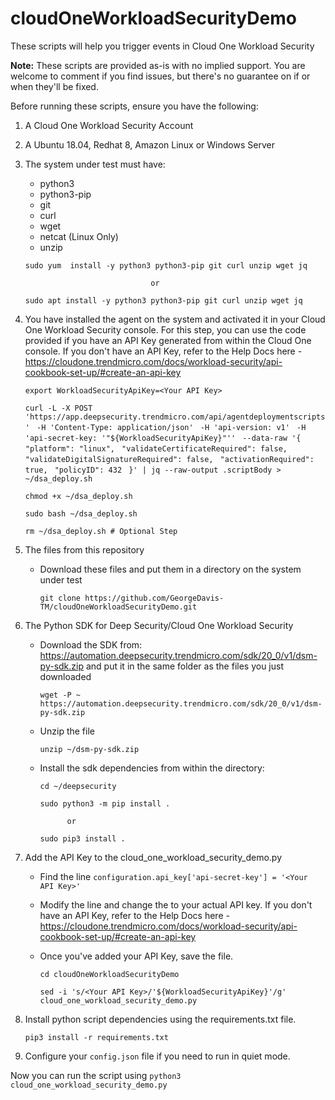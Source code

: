 # cloudOneWorkloadSecurityDemo

These scripts will help you trigger events in Cloud One Workload Security

**Note:** These scripts are provided as-is with no implied support.  You are welcome to comment if you find issues, but there's no guarantee on if or when they'll be fixed.

Before running these scripts, ensure you have the following:
1)	A Cloud One Workload Security Account

2)	A Ubuntu 18.04, Redhat 8, Amazon Linux or Windows Server

3)	The system under test must have:
    * python3
    * python3-pip
    * git
    * curl
    * wget
    * netcat (Linux Only)
    * unzip

    `sudo yum  install -y python3 python3-pip git curl unzip wget jq`

                                    or

    `sudo apt install -y python3 python3-pip git curl unzip wget jq`

4)	You have installed the agent on the system and activated it in your Cloud One Workload Security console. For this step, you can use the code provided if you have an API Key generated from within the Cloud One console. If you don't have an API Key, refer to the Help Docs here - https://cloudone.trendmicro.com/docs/workload-security/api-cookbook-set-up/#create-an-api-key

    `export WorkloadSecurityApiKey=<Your API Key>`

    `curl -L -X POST 'https://app.deepsecurity.trendmicro.com/api/agentdeploymentscripts' `
    `-H 'Content-Type: application/json' `
    `-H 'api-version: v1' `
    `-H 'api-secret-key: '"${WorkloadSecurityApiKey}"'' `
    `--data-raw '{ `
    `"platform": "linux", `
    `"validateCertificateRequired": false, `
    `"validateDigitalSignatureRequired": false, `
    `"activationRequired": true, `
    `"policyID": 432 `
    `}' | jq --raw-output .scriptBody > ~/dsa_deploy.sh`

    `chmod +x ~/dsa_deploy.sh`

    `sudo bash ~/dsa_deploy.sh`

    `rm ~/dsa_deploy.sh # Optional Step`

5)	The files from this repository
    * Download these files and put them in a directory on the system under test

        `git clone https://github.com/GeorgeDavis-TM/cloudOneWorkloadSecurityDemo.git`

6)	The Python SDK for Deep Security/Cloud One Workload Security
    * Download the SDK from: https://automation.deepsecurity.trendmicro.com/sdk/20_0/v1/dsm-py-sdk.zip and put it in the same folder as the files you just downloaded

        `wget -P ~ https://automation.deepsecurity.trendmicro.com/sdk/20_0/v1/dsm-py-sdk.zip`

    * Unzip the file

        `unzip ~/dsm-py-sdk.zip`

    * Install the sdk dependencies from within the directory: 
    
        `cd ~/deepsecurity`
        
        `sudo python3 -m pip install .`

                or

        `sudo pip3 install .`
    
7)	Add the API Key to the cloud_one_workload_security_demo.py

    * Find the line `configuration.api_key['api-secret-key'] = '<Your API Key>'`

    * Modify the line and change the <Your API Key> to your actual API key. If you don't have an API Key, refer to the Help Docs here - https://cloudone.trendmicro.com/docs/workload-security/api-cookbook-set-up/#create-an-api-key

    * Once you've added your API Key, save the file.

        `cd cloudOneWorkloadSecurityDemo`
        
        `sed -i 's/<Your API Key>/'${WorkloadSecurityApiKey}'/g' cloud_one_workload_security_demo.py`

8) Install python script dependencies using the requirements.txt file.

    `pip3 install -r requirements.txt`

9) Configure your `config.json` file if you need to run in quiet mode.

Now you can run the script using `python3 cloud_one_workload_security_demo.py`

